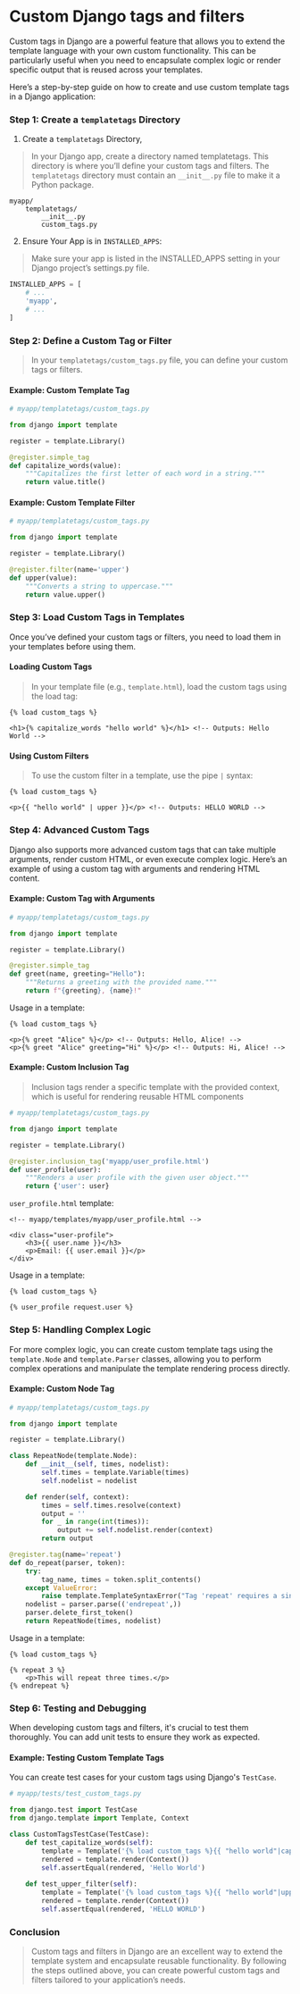# Custom Django tags and filters

Custom tags in Django are a powerful feature that allows you to extend the template language with your own custom functionality. This can be particularly useful when you need to encapsulate complex logic or render specific output that is reused across your templates.

Here’s a step-by-step guide on how to create and use custom template tags in a Django application:

### Step 1: Create a `templatetags` Directory

1. Create a `templatetags` Directory,
>In your Django app, create a directory named templatetags. This directory is where you’ll define your custom tags and filters. The `templatetags` directory must contain an `__init__.py` file to make it a Python package.

```
myapp/
    templatetags/
        __init__.py
        custom_tags.py
```

2. Ensure Your App is in `INSTALLED_APPS`:

>Make sure your app is listed in the INSTALLED_APPS setting in your Django project’s settings.py file.

```python
INSTALLED_APPS = [
    # ...
    'myapp',
    # ...
]
```

### Step 2: Define a Custom Tag or Filter

>In your `templatetags/custom_tags.py` file, you can define your custom tags or filters.

#### Example: Custom Template Tag

```python
# myapp/templatetags/custom_tags.py

from django import template

register = template.Library()

@register.simple_tag
def capitalize_words(value):
    """Capitalizes the first letter of each word in a string."""
    return value.title()
```

#### Example: Custom Template Filter

```python
# myapp/templatetags/custom_tags.py

from django import template

register = template.Library()

@register.filter(name='upper')
def upper(value):
    """Converts a string to uppercase."""
    return value.upper()
```

### Step 3: Load Custom Tags in Templates
Once you’ve defined your custom tags or filters, you need to load them in your templates before using them.

#### Loading Custom Tags
>In your template file (e.g., `template.html`), load the custom tags using the load tag:

```django
{% load custom_tags %}

<h1>{% capitalize_words "hello world" %}</h1> <!-- Outputs: Hello World -->
```

#### Using Custom Filters
>To use the custom filter in a template, use the pipe `|` syntax:

```django
{% load custom_tags %}

<p>{{ "hello world" | upper }}</p> <!-- Outputs: HELLO WORLD -->
```

### Step 4: Advanced Custom Tags
Django also supports more advanced custom tags that can take multiple arguments, render custom HTML, or even execute complex logic. Here’s an example of using a custom tag with arguments and rendering HTML content.

#### Example: Custom Tag with Arguments

```python
# myapp/templatetags/custom_tags.py

from django import template

register = template.Library()

@register.simple_tag
def greet(name, greeting="Hello"):
    """Returns a greeting with the provided name."""
    return f"{greeting}, {name}!"
```

Usage in a template:

```django
{% load custom_tags %}

<p>{% greet "Alice" %}</p> <!-- Outputs: Hello, Alice! -->
<p>{% greet "Alice" greeting="Hi" %}</p> <!-- Outputs: Hi, Alice! -->
```

#### Example: Custom Inclusion Tag
>Inclusion tags render a specific template with the provided context, which is useful for rendering reusable HTML components

```python
# myapp/templatetags/custom_tags.py

from django import template

register = template.Library()

@register.inclusion_tag('myapp/user_profile.html')
def user_profile(user):
    """Renders a user profile with the given user object."""
    return {'user': user}
```

`user_profile.html` template:

```django
<!-- myapp/templates/myapp/user_profile.html -->

<div class="user-profile">
    <h3>{{ user.name }}</h3>
    <p>Email: {{ user.email }}</p>
</div>
```

Usage in a template:

```django
{% load custom_tags %}

{% user_profile request.user %}
```

### Step 5: Handling Complex Logic
For more complex logic, you can create custom template tags using the `template.Node` and `template.Parser` classes, allowing you to perform complex operations and manipulate the template rendering process directly.

#### Example: Custom Node Tag

```python
# myapp/templatetags/custom_tags.py

from django import template

register = template.Library()

class RepeatNode(template.Node):
    def __init__(self, times, nodelist):
        self.times = template.Variable(times)
        self.nodelist = nodelist

    def render(self, context):
        times = self.times.resolve(context)
        output = ''
        for _ in range(int(times)):
            output += self.nodelist.render(context)
        return output

@register.tag(name='repeat')
def do_repeat(parser, token):
    try:
        tag_name, times = token.split_contents()
    except ValueError:
        raise template.TemplateSyntaxError("Tag 'repeat' requires a single argument")
    nodelist = parser.parse(('endrepeat',))
    parser.delete_first_token()
    return RepeatNode(times, nodelist)
```

Usage in a template:

```django
{% load custom_tags %}

{% repeat 3 %}
    <p>This will repeat three times.</p>
{% endrepeat %}
```

### Step 6: Testing and Debugging
When developing custom tags and filters, it's crucial to test them thoroughly. You can add unit tests to ensure they work as expected.

#### Example: Testing Custom Template Tags
You can create test cases for your custom tags using Django's `TestCase`.

```python
# myapp/tests/test_custom_tags.py

from django.test import TestCase
from django.template import Template, Context

class CustomTagsTestCase(TestCase):
    def test_capitalize_words(self):
        template = Template('{% load custom_tags %}{{ "hello world"|capitalize_words }}')
        rendered = template.render(Context())
        self.assertEqual(rendered, 'Hello World')
    
    def test_upper_filter(self):
        template = Template('{% load custom_tags %}{{ "hello world"|upper }}')
        rendered = template.render(Context())
        self.assertEqual(rendered, 'HELLO WORLD')
```

### Conclusion
>Custom tags and filters in Django are an excellent way to extend the template system and encapsulate reusable functionality. By following the steps outlined above, you can create powerful custom tags and filters tailored to your application’s needs.

